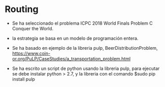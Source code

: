 # Routing

- Se ha seleccionado el problema ICPC 2018 World Finals Problem C Conquer the World.

- la estrategia se basa en un modelo de programación entera.

- Se ha basado en ejemplo de la libreria pulp, BeerDistributionProblem, 
	https://www.coin-or.org/PuLP/CaseStudies/a_transportation_problem.html
	
- Se ha escrito un script de python usando la libreria pulp, para ejecutar se debe instalar
	python > 2.7, y la libreria con el comando $sudo pip install pulp

